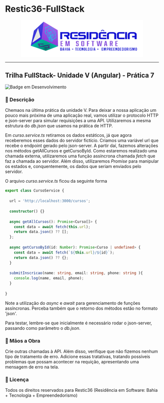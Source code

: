 # Restic36-FullStack
<div align="center">
<img src="CursosRestic\src\assets\images\logo-nav.png" width="400px">
</div>

---

## Trilha FullStack- Unidade V (Angular) - Prática 7

![Badge em Desenvolvimento](http://img.shields.io/static/v1?label=Tecnologias&message=HTML|CSS|TYPESCRIPT|ANGULAR&color=GREEN&style=for-the-badge)

### :bookmark_tabs: Descrição

Chemaos na última prática da unidade V. Para deixar a nossa aplicação um pouco mais próxima de uma aplicação real, vamos utilizar o protocolo HTTP e json-server para simular requisições a uma API. Utilizaremos a mesma estrutura do <em>db.json</em> que usamos na prática de HTTP.

Em <em>curso.service.ts</em> retiramos os dados estáticos, já que agora receberemos esses dados do servidor fictício. Criamos uma variável url que recebe o endpoint gerado pelo json-server. A partir daí, fazemos alterações nos métodos getAllCursos e getCursoById. Como estaremos realizado uma chamada externa, utilizaremos uma função assíncrona chamada <em>fetch</em> que faz a chamada ao servidor. Além disso, utilizaremos <em>Promise</em> para manipular os estados e, conquentemente, os dados que seriam enviados pelo servidor.

O arquivo <em>curso.service.ts</em> ficou da seguinte forma

```typescript
export class CursoService {

  url = 'http://localhost:3000/cursos';

  constructor() {}

  async getAllCursos(): Promise<Curso[]> {
    const data = await fetch(this.url);
    return data.json() ?? [];
  };

  async getCursoById(id: Number): Promise<Curso | undefined> {
    const data = await fetch(`${this.url}/${id}`);
    return data.json() ?? {};
  }

  submitInscricao(name: string, email: string, phone: string ){
    console.log(name, email, phone);
  }
  
}
```
Note a utilização do <em>async</em> e <em>await</em> para gerenciamento de funções assíncronas. Perceba também que o retorno dos métodos estão no formato 'json'.

Para testar, lembre-se que inicialmente é necessário rodar o json-server, passando como parâmetro o <em>db.json</em>.

### :hammer: Mãos a Obra

Crie outras chamadas à API. Além disso, verifique que não fizemos nenhum tipo de tratamento de erro. Adicione essas tratativas, tratando possíveis problemas que possam acontecer na requição, apresentando uma mensagem de erro na tela.

### :triangular_flag_on_post: Licença
<p>
Todos os direitos reservados para Restic36 (Residência em Software: Bahia + Tecnologia + Empreendedorismo)
</p>